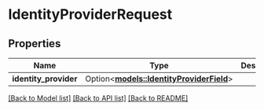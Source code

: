 # IdentityProviderRequest

## Properties

Name | Type | Description | Notes
------------ | ------------- | ------------- | -------------
**identity_provider** | Option<[**models::IdentityProviderField**](IdentityProviderField.md)> |  | [optional]

[[Back to Model list]](../README.md#documentation-for-models) [[Back to API list]](../README.md#documentation-for-api-endpoints) [[Back to README]](../README.md)


